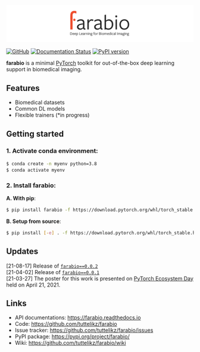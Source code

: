 ![logo](logo/logo.png)

[![GitHub](https://img.shields.io/github/license/tuttelikz/farabio)](https://opensource.org/licenses/Apache-2.0) [![Documentation Status](https://readthedocs.org/projects/farabio/badge/?version=latest)](https://farabio.readthedocs.io/en/latest)
[![PyPI version](https://img.shields.io/pypi/v/farabio)](https://badge.fury.io/py/farabio)

**farabio** is a minimal [PyTorch](https://pytorch.org/) toolkit for out-of-the-box deep learning support in biomedical imaging.

## Features

- Biomedical datasets
- Common DL models
- Flexible trainers (*in progress)

## Getting started

### 1. Activate conda environment:

```bash
$ conda create -n myenv python=3.8
$ conda activate myenv
```

### 2. Install **farabio**:

**A. With pip**:
```bash
$ pip install farabio -f https://download.pytorch.org/whl/torch_stable.html
```

**B. Setup from source**:
```bash
$ pip install [-e] . -f https://download.pytorch.org/whl/torch_stable.html    # flag for editable mode
```

## Updates

[21-08-17] Release of [`farabio==0.0.2`](https://pypi.org/project/farabio/)  
[21-04-02] Release of [`farabio==0.0.1`](https://pypi.org/project/farabio/)  
[21-03-27] The poster for this work is presented on [PyTorch Ecosystem Day](https://pytorch.org/ecosystem/pted/2021) held on April 21, 2021.


## Links

- API documentations: https://farabio.readthedocs.io
- Code: https://github.com/tuttelikz/farabio
- Issue tracker: https://github.com/tuttelikz/farabio/issues
- PyPI package: https://pypi.org/project/farabio/
- Wiki: https://github.com/tuttelikz/farabio/wiki
